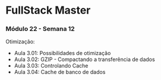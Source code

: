 # FullStack Master

### Módulo 22 - Semana 12

Otimização:
- Aula 3.01: Possibilidades de otimização
- Aula 3.02: GZIP - Compactando a transferência de dados
- Aula 3.03: Controlando Cache
- Aula 3.04: Cache de banco de dados